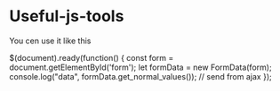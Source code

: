 # Useful-js-tools

You cen use it like this

$(document).ready(function() {
    const form = document.getElementById('form');
    let formData = new FormData(form);
    console.log("data", formData.get_normal_values()); // send from ajax
});